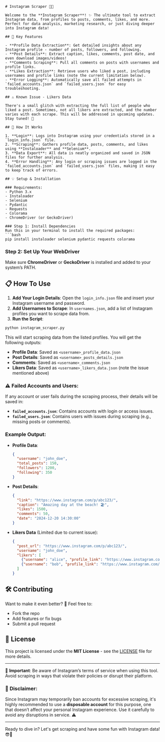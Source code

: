 ```
# Instagram Scraper 🚀📸

Welcome to the **Instagram Scraper**! ✨ The ultimate tool to extract Instagram data, from profiles to posts, comments, likes, and more. Perfect for data analysis, marketing research, or just diving deeper into Instagram data!

## 📌 Key Features

- **Profile Data Extraction**: Get detailed insights about any Instagram profile - number of posts, followers, and following. 
- **Post Details**: Extract caption, likes, comments, post date, and even download images/videos!
- **Comments Scraping**: Pull all comments on posts with usernames and profile links.
- **Likes Extraction**: Retrieve users who liked a post, including usernames and profile links (note the current limitation below).
- **Error Logging**: Automatically save all failed attempts in `failed_accounts.json` and `failed_users.json` for easy troubleshooting.

## ⚠️ Known Issue - Likers Data

There's a small glitch with extracting the full list of people who liked a post. Sometimes, not all likers are extracted, and the number varies with each scrape. This will be addressed in upcoming updates. Stay tuned! 🚧

## 🚀 How It Works

1. **Login**: Logs into Instagram using your credentials stored in a `login_info.json` file.
2. **Scraping**: Gathers profile data, posts, comments, and likes using **Instaloader** and **Selenium**.
3. **Data Export**: All data is neatly organized and saved in JSON files for further analysis.
4. **Error Handling**: Any login or scraping issues are logged in the `failed_accounts.json` and `failed_users.json` files, making it easy to keep track of errors.

## 💡 Setup & Installation

### Requirements:
- Python 3.x
- Instaloader
- Selenium
- Pydantic
- Requests
- Colorama
- ChromeDriver (or GeckoDriver)

### Step 1: Install Dependencies
Run this in your terminal to install the required packages:
```bash
pip install instaloader selenium pydantic requests colorama
```

### Step 2: Set Up Your WebDriver
Make sure **ChromeDriver** or **GeckoDriver** is installed and added to your system’s PATH.

## 📋 How To Use

1. **Add Your Login Details**: Open the `login_info.json` file and insert your Instagram username and password.
2. **Add Usernames to Scrape**: In `usernames.json`, add a list of Instagram profiles you want to scrape data from.
3. **Run the Script**: 
```bash
python instagram_scraper.py
```

This will start scraping data from the listed profiles. You will get the following outputs:

- **Profile Data**: Saved as `<username>_profile_data.json`
- **Post Details**: Saved as `<username>_posts_details.json`
- **Comments**: Saved as `<username>_comments.json`
- **Likers Data**: Saved as `<username>_likers_data.json` (note the issue mentioned above)

### ⚠️ Failed Accounts and Users:
If any account or user fails during the scraping process, their details will be saved in:
- **`failed_accounts.json`**: Contains accounts with login or access issues.
- **`failed_users.json`**: Contains users with issues during scraping (e.g., missing posts or comments).

### Example Output:

- **Profile Data**:
  ```json
  {
    "username": "john_doe",
    "total_posts": 150,
    "followers": 1200,
    "following": 350
  }
  ```

- **Post Details**:
  ```json
  {
    "link": "https://www.instagram.com/p/abc123/",
    "caption": "Amazing day at the beach! 🏖️",
    "likes": 1500,
    "comments": 50,
    "date": "2024-12-20 14:30:00"
  }
  ```

- **Likers Data** (Limited due to current issue):
  ```json
  {
    "post_url": "https://www.instagram.com/p/abc123/",
    "username": "john_doe",
    "likers": [
      {"username": "alice", "profile_link": "https://www.instagram.com/alice/"},
      {"username": "bob", "profile_link": "https://www.instagram.com/bob/"}
    ]
  }
  ```

## 🛠️ Contributing

Want to make it even better? 🤩 Feel free to:
- Fork the repo
- Add features or fix bugs
- Submit a pull request

## 📄 License

This project is licensed under the **MIT License** - see the [LICENSE](LICENSE) file for more details.

---

🚨 **Important**: Be aware of Instagram’s terms of service when using this tool. Avoid scraping in ways that violate their policies or disrupt their platform.

### 🔔 **Disclaimer**:
Since Instagram may temporarily ban accounts for excessive scraping, it's highly recommended to use a **disposable account** for this purpose, one that doesn’t affect your personal Instagram experience. Use it carefully to avoid any disruptions in service. ⚠️

---

Ready to dive in? Let's get scraping and have some fun with Instagram data! 😎🎉
```
